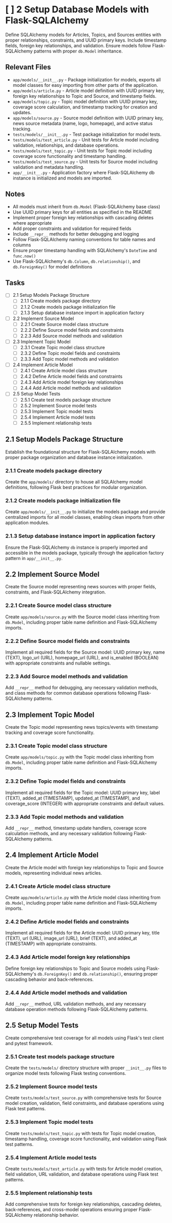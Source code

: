 # [ ] 2 Setup Database Models with Flask-SQLAlchemy

Define SQLAlchemy models for Articles, Topics, and Sources entities with proper relationships, constraints, and UUID primary keys. Include timestamp fields, foreign key relationships, and validation. Ensure models follow Flask-SQLAlchemy patterns with proper `db.Model` inheritance.

## Relevant Files

- `app/models/__init__.py` - Package initialization for models, exports all model classes for easy importing from other parts of the application.
- `app/models/article.py` - Article model definition with UUID primary key, foreign key relationships to Topic and Source, and timestamp fields.
- `app/models/topic.py` - Topic model definition with UUID primary key, coverage score calculation, and timestamp tracking for creation and updates.
- `app/models/source.py` - Source model definition with UUID primary key, news source metadata (name, logo, homepage), and active status tracking.
- `tests/models/__init__.py` - Test package initialization for model tests.
- `tests/models/test_article.py` - Unit tests for Article model including validation, relationships, and database operations.
- `tests/models/test_topic.py` - Unit tests for Topic model including coverage score functionality and timestamp handling.
- `tests/models/test_source.py` - Unit tests for Source model including validation and metadata handling.
- `app/__init__.py` - Application factory where Flask-SQLAlchemy db instance is initialized and models are imported.

## Notes

- All models must inherit from `db.Model` (Flask-SQLAlchemy base class)
- Use UUID primary keys for all entities as specified in the README
- Implement proper foreign key relationships with cascading deletes where appropriate
- Add proper constraints and validation for required fields
- Include `__repr__` methods for better debugging and logging
- Follow Flask-SQLAlchemy naming conventions for table names and columns
- Ensure proper timestamp handling with SQLAlchemy's `DateTime` and `func.now()`
- Use Flask-SQLAlchemy's `db.Column`, `db.relationship()`, and `db.ForeignKey()` for model definitions

## Tasks

- [ ] 2.1 Setup Models Package Structure
    - [ ] 2.1.1 Create models package directory
    - [ ] 2.1.2 Create models package initialization file
    - [ ] 2.1.3 Setup database instance import in application factory
- [ ] 2.2 Implement Source Model
    - [ ] 2.2.1 Create Source model class structure
    - [ ] 2.2.2 Define Source model fields and constraints
    - [ ] 2.2.3 Add Source model methods and validation
- [ ] 2.3 Implement Topic Model
    - [ ] 2.3.1 Create Topic model class structure
    - [ ] 2.3.2 Define Topic model fields and constraints
    - [ ] 2.3.3 Add Topic model methods and validation
- [ ] 2.4 Implement Article Model
    - [ ] 2.4.1 Create Article model class structure
    - [ ] 2.4.2 Define Article model fields and constraints
    - [ ] 2.4.3 Add Article model foreign key relationships
    - [ ] 2.4.4 Add Article model methods and validation
- [ ] 2.5 Setup Model Tests
    - [ ] 2.5.1 Create test models package structure
    - [ ] 2.5.2 Implement Source model tests
    - [ ] 2.5.3 Implement Topic model tests
    - [ ] 2.5.4 Implement Article model tests
    - [ ] 2.5.5 Implement relationship tests

## **2.1 Setup Models Package Structure**

Establish the foundational structure for Flask-SQLAlchemy models with proper package organization and database instance initialization.

### **2.1.1 Create models package directory**
Create the `app/models/` directory to house all SQLAlchemy model definitions, following Flask best practices for modular organization.

### **2.1.2 Create models package initialization file**
Create `app/models/__init__.py` to initialize the models package and provide centralized imports for all model classes, enabling clean imports from other application modules.

### **2.1.3 Setup database instance import in application factory**
Ensure the Flask-SQLAlchemy `db` instance is properly imported and accessible in the models package, typically through the application factory pattern in `app/__init__.py`.

## **2.2 Implement Source Model**

Create the Source model representing news sources with proper fields, constraints, and Flask-SQLAlchemy integration.

### **2.2.1 Create Source model class structure**
Create `app/models/source.py` with the Source model class inheriting from `db.Model`, including proper table name definition and Flask-SQLAlchemy imports.

### **2.2.2 Define Source model fields and constraints**
Implement all required fields for the Source model: UUID primary key, name (TEXT), logo_url (URL), homepage_url (URL), and is_enabled (BOOLEAN) with appropriate constraints and nullable settings.

### **2.2.3 Add Source model methods and validation**
Add `__repr__` method for debugging, any necessary validation methods, and class methods for common database operations following Flask-SQLAlchemy patterns.

## **2.3 Implement Topic Model**

Create the Topic model representing news topics/events with timestamp tracking and coverage score functionality.

### **2.3.1 Create Topic model class structure**
Create `app/models/topic.py` with the Topic model class inheriting from `db.Model`, including proper table name definition and Flask-SQLAlchemy imports.

### **2.3.2 Define Topic model fields and constraints**
Implement all required fields for the Topic model: UUID primary key, label (TEXT), added_at (TIMESTAMP), updated_at (TIMESTAMP), and coverage_score (INTEGER) with appropriate constraints and default values.

### **2.3.3 Add Topic model methods and validation**
Add `__repr__` method, timestamp update handlers, coverage score calculation methods, and any necessary validation following Flask-SQLAlchemy patterns.

## **2.4 Implement Article Model**

Create the Article model with foreign key relationships to Topic and Source models, representing individual news articles.

### **2.4.1 Create Article model class structure**
Create `app/models/article.py` with the Article model class inheriting from `db.Model`, including proper table name definition and Flask-SQLAlchemy imports.

### **2.4.2 Define Article model fields and constraints**
Implement all required fields for the Article model: UUID primary key, title (TEXT), url (URL), image_url (URL), brief (TEXT), and added_at (TIMESTAMP) with appropriate constraints.

### **2.4.3 Add Article model foreign key relationships**
Define foreign key relationships to Topic and Source models using Flask-SQLAlchemy's `db.ForeignKey()` and `db.relationship()`, ensuring proper cascading behavior and back-references.

### **2.4.4 Add Article model methods and validation**
Add `__repr__` method, URL validation methods, and any necessary database operation methods following Flask-SQLAlchemy patterns.

## **2.5 Setup Model Tests**

Create comprehensive test coverage for all models using Flask's test client and pytest framework.

### **2.5.1 Create test models package structure**
Create the `tests/models/` directory structure with proper `__init__.py` files to organize model tests following Flask testing conventions.

### **2.5.2 Implement Source model tests**
Create `tests/models/test_source.py` with comprehensive tests for Source model creation, validation, field constraints, and database operations using Flask test patterns.

### **2.5.3 Implement Topic model tests**
Create `tests/models/test_topic.py` with tests for Topic model creation, timestamp handling, coverage score functionality, and validation using Flask test patterns.

### **2.5.4 Implement Article model tests**
Create `tests/models/test_article.py` with tests for Article model creation, field validation, URL validation, and database operations using Flask test patterns.

### **2.5.5 Implement relationship tests**
Add comprehensive tests for foreign key relationships, cascading deletes, back-references, and cross-model operations ensuring proper Flask-SQLAlchemy relationship behavior. 